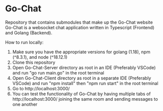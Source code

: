 # Go-Chat
Repository that contains submodules that make up the Go-Chat website
Go-Chat is a websocket chat application written in Typescript (Frontend) and Golang (Backend).

How to run locally: 
1. Make sure you have the appropriate versions for golang (1.18), npm (^8.3.1), and node (^18.12.1)
2. Clone this repository
3. Open Go-Chat-Server directory as root in an IDE (Preferably VSCode) and run "go run main.go" in the root terminal
4. Open Go-Chat-Client directory as root in a separate IDE (Preferably VSCode) and run "npm install" then "npm run start" in the root terminal
5. Go to http://localhost:3000/
6. You can test the functionality of Go-Chat by having multiple tabs of http://localhost:3000/ joining the same room and sending messages to one another
